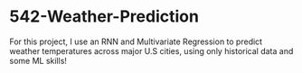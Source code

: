 # 542-Weather-Prediction
 For this project, I use an RNN and Multivariate Regression to predict weather temperatures across major U.S cities, using only historical data and some ML skills!
